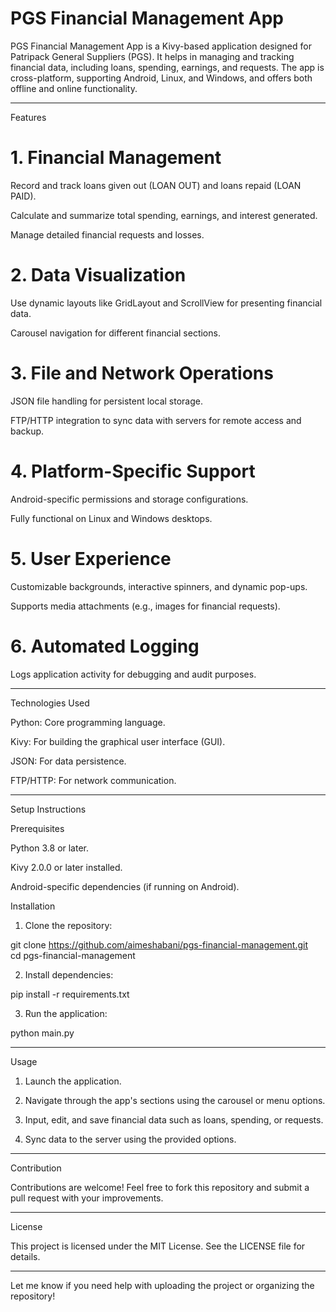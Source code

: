 
# PGS Financial Management App

PGS Financial Management App is a Kivy-based application designed for Patripack General Suppliers (PGS). It helps in managing and tracking financial data, including loans, spending, earnings, and requests. The app is cross-platform, supporting Android, Linux, and Windows, and offers both offline and online functionality.


---

Features

# 1. Financial Management

Record and track loans given out (LOAN OUT) and loans repaid (LOAN PAID).

Calculate and summarize total spending, earnings, and interest generated.

Manage detailed financial requests and losses.


# 2. Data Visualization

Use dynamic layouts like GridLayout and ScrollView for presenting financial data.

Carousel navigation for different financial sections.


# 3. File and Network Operations

JSON file handling for persistent local storage.

FTP/HTTP integration to sync data with servers for remote access and backup.


# 4. Platform-Specific Support

Android-specific permissions and storage configurations.

Fully functional on Linux and Windows desktops.


# 5. User Experience

Customizable backgrounds, interactive spinners, and dynamic pop-ups.

Supports media attachments (e.g., images for financial requests).


# 6. Automated Logging

Logs application activity for debugging and audit purposes.



---

Technologies Used

Python: Core programming language.

Kivy: For building the graphical user interface (GUI).

JSON: For data persistence.

FTP/HTTP: For network communication.



---

Setup Instructions

Prerequisites

Python 3.8 or later.

Kivy 2.0.0 or later installed.

Android-specific dependencies (if running on Android).


Installation

1. Clone the repository:

git clone https://github.com/aimeshabani/pgs-financial-management.git  
cd pgs-financial-management


2. Install dependencies:

pip install -r requirements.txt


3. Run the application:

python main.py




---

Usage

1. Launch the application.


2. Navigate through the app's sections using the carousel or menu options.


3. Input, edit, and save financial data such as loans, spending, or requests.


4. Sync data to the server using the provided options.



---

Contribution

Contributions are welcome! Feel free to fork this repository and submit a pull request with your improvements.


---

License

This project is licensed under the MIT License. See the LICENSE file for details.


---

Let me know if you need help with uploading the project or organizing the repository!


